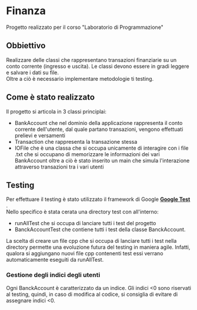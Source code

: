 # Finanza
Progetto realizzato per il corso "Laboratorio di Programmazione"
## Obbiettivo
Realizzare delle classi che rappresentano transazioni finanziarie su un conto corrente (ingresso e uscita). Le classi devono essere in gradi leggere e salvare i dati su file. \
Oltre a ciò è necessario implementare metodologie ti testing.

## Come è stato realizzato
Il progetto si articola in 3 classi principlai:
- BankAccount che nel dominio della applicazione rappresenta il conto corrente dell'utente, dal quale partano transazioni, vengono effettuati prelievi e versamenti
- Transaction che rappresenta la transazione stessa
- IOFile che è una classa che si occupa unicamente di interagire con i file .txt che si occupano di memorizzare le informazioni dei vari BankAccount
oltre a ciò è stato inserito un main che simula l'interazione attraverso transazioni tra i vari utenti

## Testing 
Per effettuare il testing è stato utilizzato il framework di Google [<b > Google Test </b >](https://github.com/google/googletest.git). \
Nello specifico è stata cerata una directory test con all'interno:
- runAllTest che si occupa di lanciare tutti i test del progetto 
- BanckAccountTest che contiene tutti i test della classe BanckAccount.

La scelta di creare un file cpp che si occupa di lanciare tutti i test nella directory permette una evoluzione futura del testing in maniera agile. 
Infatti, qualora si aggiungano nuovi file cpp contenenti test essi verrano automaticamente eseguiti da runAllTest.

### Gestione degli indici degli utenti 
Ogni BanckAccount è caratterizzato da un indice.
Gli indici <0 sono riservati al testing, quindi, in caso di modifica al codice, si consiglia di evitare di assegnare indici <0.

